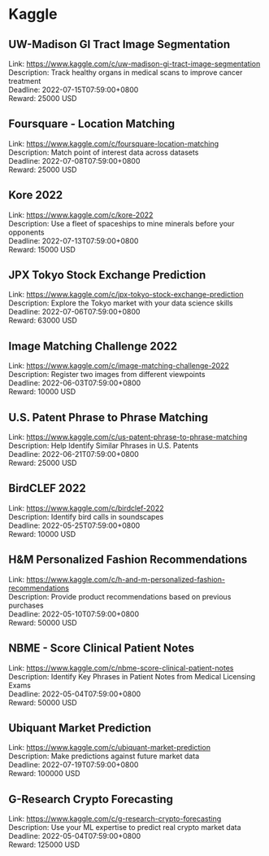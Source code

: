 # Kaggle



## UW-Madison GI Tract Image Segmentation 

Link: https://www.kaggle.com/c/uw-madison-gi-tract-image-segmentation  
Description: Track healthy organs in medical scans to improve cancer treatment  
Deadline: 2022-07-15T07:59:00+0800  
Reward: 25000 USD  


## Foursquare - Location Matching

Link: https://www.kaggle.com/c/foursquare-location-matching  
Description: Match point of interest data across datasets  
Deadline: 2022-07-08T07:59:00+0800  
Reward: 25000 USD  


## Kore 2022

Link: https://www.kaggle.com/c/kore-2022  
Description: Use a fleet of spaceships to mine minerals before your opponents  
Deadline: 2022-07-13T07:59:00+0800  
Reward: 15000 USD  


## JPX Tokyo Stock Exchange Prediction

Link: https://www.kaggle.com/c/jpx-tokyo-stock-exchange-prediction  
Description: Explore the Tokyo market with your data science skills  
Deadline: 2022-07-06T07:59:00+0800  
Reward: 63000 USD  


## Image Matching Challenge 2022

Link: https://www.kaggle.com/c/image-matching-challenge-2022  
Description: Register two images from different viewpoints  
Deadline: 2022-06-03T07:59:00+0800  
Reward: 10000 USD  


## U.S. Patent Phrase to Phrase Matching 

Link: https://www.kaggle.com/c/us-patent-phrase-to-phrase-matching  
Description: Help Identify Similar Phrases in U.S. Patents  
Deadline: 2022-06-21T07:59:00+0800  
Reward: 25000 USD  


## BirdCLEF 2022

Link: https://www.kaggle.com/c/birdclef-2022  
Description: Identify bird calls in soundscapes  
Deadline: 2022-05-25T07:59:00+0800  
Reward: 10000 USD  


## H&M Personalized Fashion Recommendations

Link: https://www.kaggle.com/c/h-and-m-personalized-fashion-recommendations  
Description: Provide product recommendations based on previous purchases  
Deadline: 2022-05-10T07:59:00+0800  
Reward: 50000 USD  


## NBME - Score Clinical Patient Notes

Link: https://www.kaggle.com/c/nbme-score-clinical-patient-notes  
Description: Identify Key Phrases in Patient Notes from Medical Licensing Exams  
Deadline: 2022-05-04T07:59:00+0800  
Reward: 50000 USD  


## Ubiquant Market Prediction

Link: https://www.kaggle.com/c/ubiquant-market-prediction  
Description: Make predictions against future market data  
Deadline: 2022-07-19T07:59:00+0800  
Reward: 100000 USD  


## G-Research Crypto Forecasting 

Link: https://www.kaggle.com/c/g-research-crypto-forecasting  
Description: Use your ML expertise to predict real crypto market data  
Deadline: 2022-05-04T07:59:00+0800  
Reward: 125000 USD  

